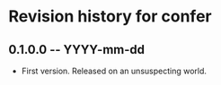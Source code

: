 # Revision history for confer

## 0.1.0.0 -- YYYY-mm-dd

* First version. Released on an unsuspecting world.
